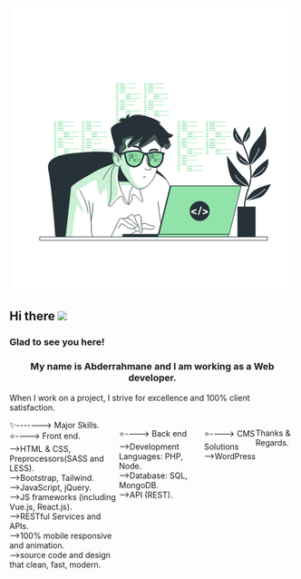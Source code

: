  <p align="center"> 
  <img src="code.gif" />
</p>
<h2>Hi there <img src="https://media.giphy.com/media/hvRJCLFzcasrR4ia7z/giphy.gif" width="25px"></h2>

<h3>Glad to see you here!</h3>
<h3 align="center">My name is Abderrahmane and I am working as a Web developer.</h3>
<p>When I work on a project, I strive for excellence and 100% client satisfaction.</p>
<div style="display:flex;">
✨-------> Major Skills.<br>
⭐----> Front end.<br>
-->HTML & CSS, Preprocessors(SASS and LESS).<br>
-->Bootstrap, Tailwind.<br>
-->JavaScript, jQuery.<br>
-->JS frameworks (including Vue.js, React.js).<br>
-->RESTful Services and APIs.<br>
-->100% mobile responsive and animation.<br>
-->source code and design that clean, fast, modern.<br>

⭐----> Back end<br>
-->Development Languages: PHP, Node.<br>
-->Database: SQL, MongoDB.<br>
-->API (REST).<br>

⭐----> CMS Solutions<br>
-->WordPress<br>

Thanks & Regards.
</div>
